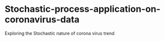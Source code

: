 # Stochastic-process-application-on-coronavirus-data
Exploring the Stochastic nature of corona virus trend
